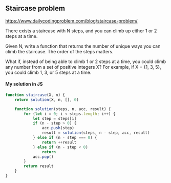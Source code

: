 ## Staircase problem
https://www.dailycodingproblem.com/blog/staircase-problem/

There exists a staircase with N steps, and you can climb up either 1 or 2 steps at a time.

Given N, write a function that returns the number of unique ways you can climb the staircase.
The order of the steps matters.

What if, instead of being able to climb 1 or 2 steps at a time, you could climb any number from a set of positive integers X? For example, if X = {1, 3, 5}, you could climb 1, 3, or 5 steps at a time.

#### My solution in JS
```javascript
function staircase(X, n) {
    return solution(X, n, [], 0)

    function solution(steps, n, acc, result) {
        for (let i = 0; i < steps.length; i++) {
            let step = steps[i]
            if (n - step > 0) {
                acc.push(step)
                result = solution(steps, n - step, acc, result)
            } else if (n - step === 0) {
                return ++result
            } else if (n - step < 0)
                return
            acc.pop()
        }
        return result
    }
}
```
